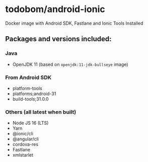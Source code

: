 # todobom/android-ionic

Docker image with Android SDK, Fastlane and Ionic Tools Installed

## Packages and versions included:

### Java
* OpenJDK 11 (based on `openjdk:11-jdk-bullseye` image)

### From Android SDK

* platform-tools
* platforms;android-31
* build-tools;31.0.0

### Others (all latest when built)

* Node JS 16 (LTS)
* Yarn
* @ionic/cli
* @angular/cli
* cordova-res
* Fastlane
* xmlstarlet

